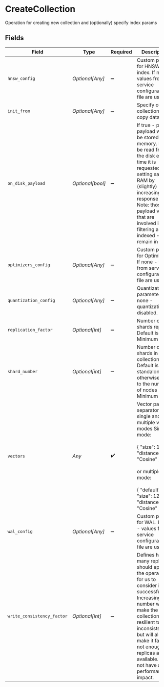 # CreateCollection

Operation for creating new collection and (optionally) specify index params


## Fields

| Field                                                                                                                                                                                                                                                                            | Type                                                                                                                                                                                                                                                                             | Required                                                                                                                                                                                                                                                                         | Description                                                                                                                                                                                                                                                                      |
| -------------------------------------------------------------------------------------------------------------------------------------------------------------------------------------------------------------------------------------------------------------------------------- | -------------------------------------------------------------------------------------------------------------------------------------------------------------------------------------------------------------------------------------------------------------------------------- | -------------------------------------------------------------------------------------------------------------------------------------------------------------------------------------------------------------------------------------------------------------------------------- | -------------------------------------------------------------------------------------------------------------------------------------------------------------------------------------------------------------------------------------------------------------------------------- |
| `hnsw_config`                                                                                                                                                                                                                                                                    | *Optional[Any]*                                                                                                                                                                                                                                                                  | :heavy_minus_sign:                                                                                                                                                                                                                                                               | Custom params for HNSW index. If none - values from service configuration file are used.                                                                                                                                                                                         |
| `init_from`                                                                                                                                                                                                                                                                      | *Optional[Any]*                                                                                                                                                                                                                                                                  | :heavy_minus_sign:                                                                                                                                                                                                                                                               | Specify other collection to copy data from.                                                                                                                                                                                                                                      |
| `on_disk_payload`                                                                                                                                                                                                                                                                | *Optional[bool]*                                                                                                                                                                                                                                                                 | :heavy_minus_sign:                                                                                                                                                                                                                                                               | If true - point's payload will not be stored in memory. It will be read from the disk every time it is requested. This setting saves RAM by (slightly) increasing the response time. Note: those payload values that are involved in filtering and are indexed - remain in RAM.  |
| `optimizers_config`                                                                                                                                                                                                                                                              | *Optional[Any]*                                                                                                                                                                                                                                                                  | :heavy_minus_sign:                                                                                                                                                                                                                                                               | Custom params for Optimizers.  If none - values from service configuration file are used.                                                                                                                                                                                        |
| `quantization_config`                                                                                                                                                                                                                                                            | *Optional[Any]*                                                                                                                                                                                                                                                                  | :heavy_minus_sign:                                                                                                                                                                                                                                                               | Quantization parameters. If none - quantization is disabled.                                                                                                                                                                                                                     |
| `replication_factor`                                                                                                                                                                                                                                                             | *Optional[int]*                                                                                                                                                                                                                                                                  | :heavy_minus_sign:                                                                                                                                                                                                                                                               | Number of shards replicas. Default is 1 Minimum is 1                                                                                                                                                                                                                             |
| `shard_number`                                                                                                                                                                                                                                                                   | *Optional[int]*                                                                                                                                                                                                                                                                  | :heavy_minus_sign:                                                                                                                                                                                                                                                               | Number of shards in collection. Default is 1 for standalone, otherwise equal to the number of nodes Minimum is 1                                                                                                                                                                 |
| `vectors`                                                                                                                                                                                                                                                                        | *Any*                                                                                                                                                                                                                                                                            | :heavy_check_mark:                                                                                                                                                                                                                                                               | Vector params separator for single and multiple vector modes Single mode:<br/><br/>{ "size": 128, "distance": "Cosine" }<br/><br/>or multiple mode:<br/><br/>{ "default": { "size": 128, "distance": "Cosine" } }                                                                |
| `wal_config`                                                                                                                                                                                                                                                                     | *Optional[Any]*                                                                                                                                                                                                                                                                  | :heavy_minus_sign:                                                                                                                                                                                                                                                               | Custom params for WAL. If none - values from service configuration file are used.                                                                                                                                                                                                |
| `write_consistency_factor`                                                                                                                                                                                                                                                       | *Optional[int]*                                                                                                                                                                                                                                                                  | :heavy_minus_sign:                                                                                                                                                                                                                                                               | Defines how many replicas should apply the operation for us to consider it successful. Increasing this number will make the collection more resilient to inconsistencies, but will also make it fail if not enough replicas are available. Does not have any performance impact. |